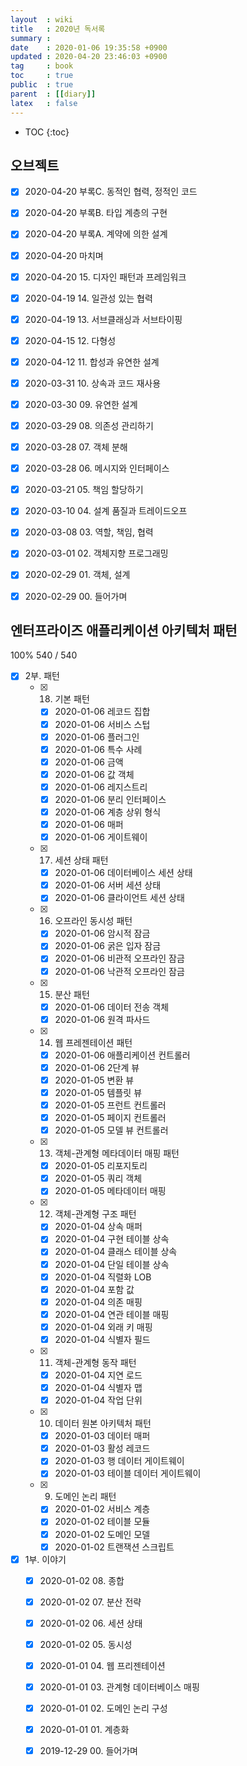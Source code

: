 ```yaml
---
layout  : wiki
title   : 2020년 독서록
summary : 
date    : 2020-01-06 19:35:58 +0900
updated : 2020-04-20 23:46:03 +0900
tag     : book
toc     : true
public  : true
parent  : [[diary]]
latex   : false
---
```

* TOC
{:toc}

## 오브젝트

* [X] 2020-04-20 부록C. 동적인 협력, 정적인 코드
* [X] 2020-04-20 부록B. 타입 계층의 구현
* [X] 2020-04-20 부록A. 계약에 의한 설계
* [X] 2020-04-20 마치며
* [X] 2020-04-20 15. 디자인 패턴과 프레임워크
* [X] 2020-04-19 14. 일관성 있는 협력
* [X] 2020-04-19 13. 서브클래싱과 서브타이핑
* [X] 2020-04-15 12. 다형성
* [X] 2020-04-12 11. 합성과 유연한 설계
* [X] 2020-03-31 10. 상속과 코드 재사용
* [X] 2020-03-30 09. 유연한 설계
* [X] 2020-03-29 08. 의존성 관리하기
* [X] 2020-03-28 07. 객체 분해
* [X] 2020-03-28 06. 메시지와 인터페이스
* [X] 2020-03-21 05. 책임 할당하기
* [X] 2020-03-10 04. 설계 품질과 트레이드오프
* [X] 2020-03-08 03. 역할, 책임, 협력
* [X] 2020-03-01 02. 객체지향 프로그래밍
* [X] 2020-02-29 01. 객체, 설계
* [X] 2020-02-29 00. 들어가며


## 엔터프라이즈 애플리케이션 아키텍처 패턴

100% 540 / 540

* [X] 2부. 패턴
    * [X] 18. 기본 패턴
        * [X] 2020-01-06 레코드 집합
        * [X] 2020-01-06 서비스 스텁
        * [X] 2020-01-06 플러그인
        * [X] 2020-01-06 특수 사례
        * [X] 2020-01-06 금액
        * [X] 2020-01-06 값 객체
        * [X] 2020-01-06 레지스트리
        * [X] 2020-01-06 분리 인터페이스
        * [X] 2020-01-06 계층 상위 형식
        * [X] 2020-01-06 매퍼
        * [X] 2020-01-06 게이트웨이
    * [X] 17. 세션 상태 패턴
        * [X] 2020-01-06 데이터베이스 세션 상태
        * [X] 2020-01-06 서버 세션 상태
        * [X] 2020-01-06 클라이언트 세션 상태
    * [X] 16. 오프라인 동시성 패턴
        * [X] 2020-01-06 암시적 잠금
        * [X] 2020-01-06 굵은 입자 잠금
        * [X] 2020-01-06 비관적 오프라인 잠금
        * [X] 2020-01-06 낙관적 오프라인 잠금
    * [X] 15. 분산 패턴
        * [X] 2020-01-06 데이터 전송 객체
        * [X] 2020-01-06 원격 파사드
    * [X] 14. 웹 프레젠테이션 패턴
        * [X] 2020-01-06 애플리케이션 컨트롤러
        * [X] 2020-01-06 2단계 뷰
        * [X] 2020-01-05 변환 뷰
        * [X] 2020-01-05 템플릿 뷰
        * [X] 2020-01-05 프런트 컨트롤러
        * [X] 2020-01-05 페이지 컨트롤러
        * [X] 2020-01-05 모델 뷰 컨트롤러
    * [X] 13. 객체-관계형 메타데이터 매핑 패턴
        * [X] 2020-01-05 리포지토리
        * [X] 2020-01-05 쿼리 객체
        * [X] 2020-01-05 메타데이터 매핑
    * [X] 12. 객체-관계형 구조 패턴
        * [X] 2020-01-04 상속 매퍼
        * [X] 2020-01-04 구현 테이블 상속
        * [X] 2020-01-04 클래스 테이블 상속
        * [X] 2020-01-04 단일 테이블 상속
        * [X] 2020-01-04 직렬화 LOB
        * [X] 2020-01-04 포함 값
        * [X] 2020-01-04 의존 매핑
        * [X] 2020-01-04 연관 테이블 매핑
        * [X] 2020-01-04 외래 키 매핑
        * [X] 2020-01-04 식별자 필드
    * [X] 11. 객체-관계형 동작 패턴
        * [X] 2020-01-04 지연 로드
        * [X] 2020-01-04 식별자 맵
        * [X] 2020-01-04 작업 단위
    * [X] 10. 데이터 원본 아키텍처 패턴
        * [X] 2020-01-03 데이터 매퍼
        * [X] 2020-01-03 활성 레코드
        * [X] 2020-01-03 행 데이터 게이트웨이
        * [X] 2020-01-03 테이블 데이터 게이트웨이
    * [X] 09. 도메인 논리 패턴
        * [X] 2020-01-02 서비스 계층
        * [X] 2020-01-02 테이블 모듈
        * [X] 2020-01-02 도메인 모델
        * [X] 2020-01-02 트랜잭션 스크립트
* [X] 1부. 이야기
    * [X] 2020-01-02 08. 종합
    * [X] 2020-01-02 07. 분산 전략
    * [X] 2020-01-02 06. 세션 상태
    * [X] 2020-01-02 05. 동시성
    * [X] 2020-01-01 04. 웹 프리젠테이션
    * [X] 2020-01-01 03. 관계형 데이터베이스 매핑
    * [X] 2020-01-01 02. 도메인 논리 구성
    * [X] 2020-01-01 01. 계층화
    * [X] 2019-12-29 00. 들어가며

